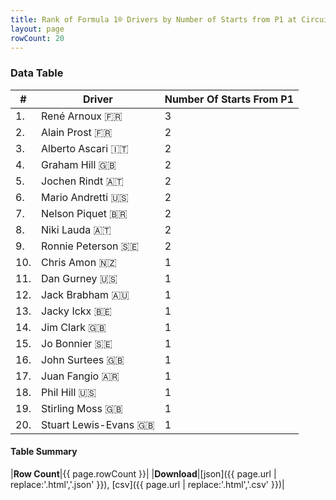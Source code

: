 ```yaml
---
title: Rank of Formula 1® Drivers by Number of Starts from P1 at Circuit Park Zandvoort
layout: page
rowCount: 20
---
```


<canvas id="chart" width="400" height="180"></canvas>
<script>
var data = {
    "datasets": [
        {
            "backgroundColor": [
                "#f3a935",
                "#f3a935",
                "#f3a935",
                "#f3a935",
                "#f3a935",
                "#f3a935",
                "#f3a935",
                "#f3a935",
                "#f3a935",
                "#f3a935",
                "#f3a935",
                "#f3a935",
                "#f3a935",
                "#f3a935",
                "#f3a935",
                "#f3a935",
                "#f3a935",
                "#f3a935",
                "#f3a935",
                "#f3a935"
            ],
            "borderColor": [
                "#f68639",
                "#f68639",
                "#f68639",
                "#f68639",
                "#f68639",
                "#f68639",
                "#f68639",
                "#f68639",
                "#f68639",
                "#f68639",
                "#f68639",
                "#f68639",
                "#f68639",
                "#f68639",
                "#f68639",
                "#f68639",
                "#f68639",
                "#f68639",
                "#f68639",
                "#f68639"
            ],
            "borderWidth": 1,
            "data": [
                3.0,
                2.0,
                2.0,
                2.0,
                2.0,
                2.0,
                2.0,
                2.0,
                2.0,
                1.0,
                1.0,
                1.0,
                1.0,
                1.0,
                1.0,
                1.0,
                1.0,
                1.0,
                1.0,
                1.0
            ],
            "label": "Number Of Starts From P1"
        }
    ],
    "labels": [
        "René Arnoux",
        "Alain Prost",
        "Alberto Ascari",
        "Graham Hill",
        "Jochen Rindt",
        "Mario Andretti",
        "Nelson Piquet",
        "Niki Lauda",
        "Ronnie Peterson",
        "Chris Amon",
        "Dan Gurney",
        "Jack Brabham",
        "Jacky Ickx",
        "Jim Clark",
        "Jo Bonnier",
        "John Surtees",
        "Juan Fangio",
        "Phil Hill",
        "Stirling Moss",
        "Stuart Lewis-Evans"
    ]
};
var options = {
  legend: {
    display: false
  },
  scales: {
    xAxes: [{
      ticks: {
        beginAtZero: true,
        maxRotation: 180,
        display: window.innerWidth > 800
      }
    }],
    yAxes: [{
      ticks: {
        beginAtZero: true
      }
    }]
  },
  onResize: function(chart, size) {
    chart.options.scales.xAxes[0].ticks.display = size.width > 800;
  }
};
var chart = new Chart("chart", {
    data: data,
    type: 'bar',
    options: options
});
</script>

<!-- div id="chart-navigation">
<button onclick="window.location = chart.toBase64Image();">Save as Image</button>
<button onclick="window.location = chart.toBase64Image();">Hello</button>
<button onclick="window.location = chart.toBase64Image();">Hello</button>
<select>
<option>one</option>
<option>two</option>
<option>three</option>
</select>
</div -->




### Data Table

| # | Driver | Number Of Starts From P1 |
|--|--|--|
| 1. | René Arnoux 🇫🇷 | 3 |
| 2. | Alain Prost 🇫🇷 | 2 |
| 3. | Alberto Ascari 🇮🇹 | 2 |
| 4. | Graham Hill 🇬🇧 | 2 |
| 5. | Jochen Rindt 🇦🇹 | 2 |
| 6. | Mario Andretti 🇺🇸 | 2 |
| 7. | Nelson Piquet 🇧🇷 | 2 |
| 8. | Niki Lauda 🇦🇹 | 2 |
| 9. | Ronnie Peterson 🇸🇪 | 2 |
| 10. | Chris Amon 🇳🇿 | 1 |
| 11. | Dan Gurney 🇺🇸 | 1 |
| 12. | Jack Brabham 🇦🇺 | 1 |
| 13. | Jacky Ickx 🇧🇪 | 1 |
| 14. | Jim Clark 🇬🇧 | 1 |
| 15. | Jo Bonnier 🇸🇪 | 1 |
| 16. | John Surtees 🇬🇧 | 1 |
| 17. | Juan Fangio 🇦🇷 | 1 |
| 18. | Phil Hill 🇺🇸 | 1 |
| 19. | Stirling Moss 🇬🇧 | 1 |
| 20. | Stuart Lewis-Evans 🇬🇧 | 1 |

#### Table Summary

|**Row Count**|{{ page.rowCount }}|
|**Download**|[json]({{ page.url | replace:'.html','.json' }}), [csv]({{ page.url | replace:'.html','.csv' }})|
